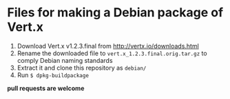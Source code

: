 Files for making a Debian package of Vert.x
===========================================
1. Download Vert.x v1.2.3.final from http://vertx.io/downloads.html
2. Rename the downloaded file to `vert.x_1.2.3.final.orig.tar.gz` to comply Debian naming standards
3. Extract it and clone this repository as `debian/`
4. Run `$ dpkg-buildpackage`


**pull requests are welcome**

